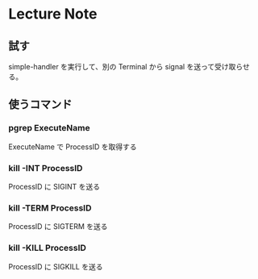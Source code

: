 # Lecture Note



## 試す

simple-handler を実行して、別の Terminal から signal を送って受け取らせる。  



## 使うコマンド

### pgrep ExecuteName

ExecuteName で ProcessID を取得する

### kill -INT ProcessID

ProcessID に SIGINT を送る

### kill -TERM ProcessID

ProcessID に SIGTERM を送る

### kill -KILL ProcessID

ProcessID に SIGKILL を送る


